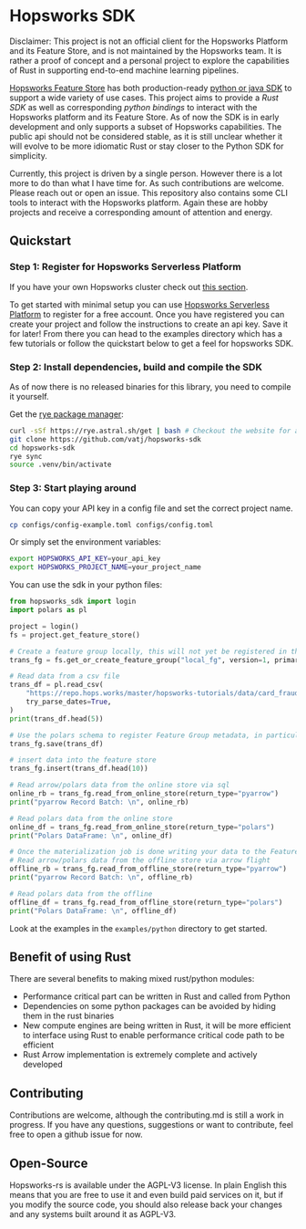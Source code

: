 # Hopsworks SDK

Disclaimer: This project is not an official client for the Hopsworks Platform and its Feature Store, and is not maintained by the Hopsworks team. It is rather a proof of concept and a personal project to explore the capabilities of Rust in supporting end-to-end machine learning pipelines.

[Hopsworks Feature Store](https://www.hopsworks.ai/the-ml-platform-for-batch-and-real-time-data) has both production-ready [python or java SDK](https://pypi.org/project/hopsworks/) to support a wide variety of use cases. This project aims to provide a *Rust SDK* as well as corresponding *python bindings* to interact with the Hopsworks platform and its Feature Store. As of now the SDK is in early development and only supports a subset of Hopsworks capabilities. The public api should not be considered stable, as it is still unclear whether it will evolve to be more idiomatic Rust or stay closer to the Python SDK for simplicity.

Currently, this project is driven by a single person. However there is a lot more to do than what I have time for. As such contributions are welcome. Please reach out or open an issue. This repository also contains some CLI tools to interact with the Hopsworks platform. Again these are hobby projects and receive a corresponding amount of attention and energy.

## Quickstart

### Step 1: Register for Hopsworks Serverless Platform

If you have your own Hopsworks cluster check out [this section](#connect-to-your-own-hopsworks-cluster).

To get started with minimal setup you can use [Hopsworks Serverless Platform](https://app.hopsworks.ai/) to register for a free account. Once you have registered you can create your project and follow the instructions to create an api key. Save it for later! From there you can head to the examples directory which has a few tutorials or follow the quickstart below to get a feel for hopsworks SDK.

### Step 2: Install dependencies, build and compile the SDK

As of now there is no released binaries for this library, you need to compile it yourself.

Get the [rye package manager](https://rye.astral.sh/guide/installation/):

```bash
curl -sSf https://rye.astral.sh/get | bash # Checkout the website for a more secure way to install
git clone https://github.com/vatj/hopsworks-sdk
cd hopsworks-sdk
rye sync
source .venv/bin/activate
```



### Step 3: Start playing around

You can copy your API key in a config file and set the correct project name.

```bash
cp configs/config-example.toml configs/config.toml
```

Or simply set the environment variables:

```bash
export HOPSWORKS_API_KEY=your_api_key
export HOPSWORKS_PROJECT_NAME=your_project_name
```

You can use the sdk in your python files:

```python
from hopsworks_sdk import login
import polars as pl

project = login()
fs = project.get_feature_store()

# Create a feature group locally, this will not yet be registered in the feature store
trans_fg = fs.get_or_create_feature_group("local_fg", version=1, primary_key=["tid"], event_time="datetime", online_enabled=True)

# Read data from a csv file
trans_df = pl.read_csv(
    "https://repo.hops.works/master/hopsworks-tutorials/data/card_fraud_data/transactions.csv",
    try_parse_dates=True,
)
print(trans_df.head(5))

# Use the polars schema to register Feature Group metadata, in particular feature names and types
trans_fg.save(trans_df)

# insert data into the feature store
trans_fg.insert(trans_df.head(10))

# Read arrow/polars data from the online store via sql
online_rb = trans_fg.read_from_online_store(return_type="pyarrow")
print("pyarrow Record Batch: \n", online_rb)

# Read polars data from the online store
online_df = trans_fg.read_from_online_store(return_type="polars")
print("Polars DataFrame: \n", online_df)

# Once the materialization job is done writing your data to the Feature Store
# Read arrow/polars data from the offline store via arrow flight
offline_rb = trans_fg.read_from_offline_store(return_type="pyarrow")
print("pyarrow Record Batch: \n", offline_rb)

# Read polars data from the offline
offline_df = trans_fg.read_from_offline_store(return_type="polars")
print("Polars DataFrame: \n", offline_df)
```

Look at the examples in the `examples/python` directory to get started.

## Benefit of using Rust

There are several benefits to making mixed rust/python modules:
- Performance critical part can be written in Rust and called from Python
- Dependencies on some python packages can be avoided by hiding them in the rust binaries
- New compute engines are being written in Rust, it will be more efficient to interface using Rust to enable performance critical code path to be efficient
- Rust Arrow implementation is extremely complete and actively developed

## Contributing

Contributions are welcome, although the contributing.md is still a work in progress. If you have any questions, suggestions or want to contribute, feel free to open a github issue for now.

## Open-Source

Hopsworks-rs is available under the AGPL-V3 license. In plain English this means that you are free to use it and even build paid services on it, but if you modify the source code, you should also release back your changes and any systems built around it as AGPL-V3.

